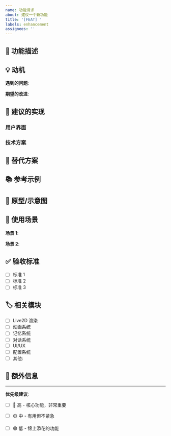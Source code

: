 ```yaml
---
name: 功能请求
about: 建议一个新功能
title: '[FEAT] '
labels: enhancement
assignees: ''
---
```


## 🚀 功能描述

<!-- 清晰简洁地描述你想要的功能 -->

## 💡 动机

<!-- 为什么需要这个功能？它解决什么问题？ -->

**遇到的问题**:
<!-- 描述你当前遇到的问题或限制 -->

**期望的改进**:
<!-- 这个功能如何改善你的体验 -->

## 📝 建议的实现

<!-- 描述你希望如何实现这个功能 -->

### 用户界面

<!-- 如果涉及 UI，描述或绘制界面草图 -->

### 技术方案

<!-- 如果有技术实现的想法，请分享 -->

## 🔄 替代方案

<!-- 描述你考虑过的其他解决方案或功能 -->

## 📚 参考示例

<!-- 如果其他应用有类似功能，可以提供参考 -->

## 📸 原型/示意图

<!-- 如果有原型图、流程图或截图，请添加 -->

## 🎯 使用场景

<!-- 描述具体的使用场景 -->

**场景 1**:
<!-- 描述用户如何使用这个功能 -->

**场景 2**:
<!-- 如果有多个场景，继续添加 -->

## ✅ 验收标准

<!-- 什么样的实现可以被认为是完成的？ -->

- [ ] 标准 1
- [ ] 标准 2
- [ ] 标准 3

## 🏷️ 相关模块

<!-- 这个功能涉及哪些模块？ -->

- [ ] Live2D 渲染
- [ ] 动画系统
- [ ] 记忆系统
- [ ] 对话系统
- [ ] UI/UX
- [ ] 配置系统
- [ ] 其他: 

## 📎 额外信息

<!-- 任何其他有助于理解此功能的信息 -->

---

**优先级建议**:
- [ ] 🔴 高 - 核心功能，非常重要
- [ ] 🟡 中 - 有用但不紧急
- [ ] 🟢 低 - 锦上添花的功能

